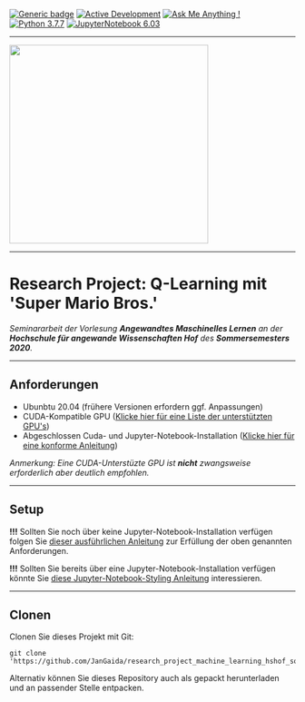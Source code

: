 [![Generic badge](https://img.shields.io/badge/License-Properitary-red.svg)](https://github.com/JanGaida/research_project_machine_learning_hshof_sose2020/blob/master/LICENSE.md)
[![Active Development](https://img.shields.io/badge/Maintenance%20Level-Actively%20Developed-brightgreen.svg)](https://github.com/JanGaida/research_project_machine_learning_hshof_sose2020/)
[![Ask Me Anything !](https://img.shields.io/badge/Ask%20me-anything-1abc9c.svg)](https://github.com/JanGaida/research_project_machine_learning_hshof_sose2020/issues)
[![Python 3.7.7](https://img.shields.io/badge/python-3.7.7-blue.svg)](https://www.python.org/downloads/release/python-377/)
[![JupyterNotebook 6.03](https://img.shields.io/badge/Jupyter_Notebook-6.0.3-orange.svg)](https://jupyter.org/)

---

 <img src="https://upload.wikimedia.org/wikipedia/commons/thumb/5/50/Logo_fh_hof.svg/2000px-Logo_fh_hof.svg.png" width="350">

---

# Research Project: Q-Learning mit 'Super Mario Bros.'

*Seminararbeit der Vorlesung **Angewandtes Maschinelles Lernen** an der **Hochschule für angewande Wissenschaften Hof** des **Sommersemesters 2020**.*

---

## Anforderungen
- Ubunbtu 20.04 (frühere Versionen erfordern ggf. Anpassungen)
- CUDA-Kompatible GPU (<a href="https://developer.nvidia.com/cuda-gpus">Klicke hier für eine Liste der unterstützten GPU's</a>)
- Abgeschlossen Cuda- und Jupyter-Notebook-Installation (<a href="https://github.com/JanGaida/research_project_machine_learning_hshof_sose2020/blob/master/setup_guide.md">Klicke hier für eine konforme Anleitung</a>)

*Anmerkung: Eine CUDA-Unterstüzte GPU ist <b>nicht</b> zwangsweise erforderlich aber deutlich empfohlen.*

---

## Setup

<b>!!!</b> Sollten Sie noch über keine Jupyter-Notebook-Installation verfügen folgen Sie <a href="https://github.com/JanGaida/research_project_machine_learning_hshof_sose2020/blob/master/setup_guide.md">dieser ausführlichen Anleitung<a> zur Erfüllung der oben genannten Anforderungen.
 
<b>!!!</b> Sollten Sie bereits über eine Jupyter-Notebook-Installation verfügen könnte Sie <a href="https://github.com/JanGaida/research_project_machine_learning_hshof_sose2020/blob/master/styling_guide.md">diese Jupyter-Notebook-Styling Anleitung</a> interessieren.

---

## Clonen

Clonen Sie dieses Projekt mit Git:

```
git clone 'https://github.com/JanGaida/research_project_machine_learning_hshof_sose2020.git'
```

Alternativ können Sie dieses Repository auch als gepackt herunterladen und an passender Stelle entpacken.
